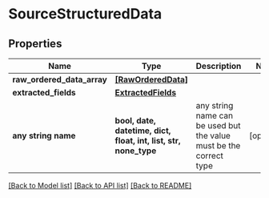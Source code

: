# SourceStructuredData


## Properties
Name | Type | Description | Notes
------------ | ------------- | ------------- | -------------
**raw_ordered_data_array** | [**[RawOrderedData]**](RawOrderedData.md) |  | 
**extracted_fields** | [**ExtractedFields**](ExtractedFields.md) |  | 
**any string name** | **bool, date, datetime, dict, float, int, list, str, none_type** | any string name can be used but the value must be the correct type | [optional]

[[Back to Model list]](../README.md#documentation-for-models) [[Back to API list]](../README.md#documentation-for-api-endpoints) [[Back to README]](../README.md)



